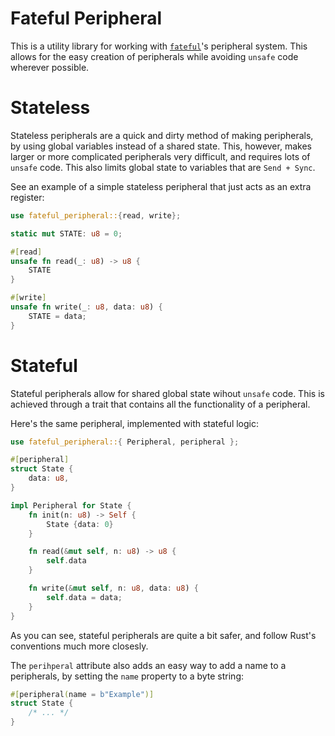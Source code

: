 # Fateful Peripheral

This is a utility library for working with [`fateful`](https://github.com/commonkestrel/fateful)'s peripheral system.
This allows for the easy creation of peripherals while avoiding `unsafe` code wherever possible.

# Stateless

Stateless peripherals are a quick and dirty method of making peripherals,
by using global variables instead of a shared state.
This, however, makes larger or more complicated peripherals very difficult,
and requires lots of `unsafe` code.
This also limits global state to variables that are `Send + Sync`.

See an example of a simple stateless peripheral that just acts as an extra register:

```rs
use fateful_peripheral::{read, write};

static mut STATE: u8 = 0;

#[read]
unsafe fn read(_: u8) -> u8 {
    STATE
}

#[write]
unsafe fn write(_: u8, data: u8) {
    STATE = data;
}
```

# Stateful

Stateful peripherals allow for shared global state wihout `unsafe` code.
This is achieved through a trait that contains all the functionality of a peripheral.

Here's the same peripheral, implemented with stateful logic:

```rs
use fateful_peripheral::{ Peripheral, peripheral };

#[peripheral]
struct State {
    data: u8,
}

impl Peripheral for State {
    fn init(n: u8) -> Self {
        State {data: 0}
    }

    fn read(&mut self, n: u8) -> u8 {
        self.data
    }

    fn write(&mut self, n: u8, data: u8) {
        self.data = data;
    }
}
```

As you can see, stateful peripherals are quite a bit safer,
and follow Rust's conventions much more closesly.

The `perihperal` attribute also adds an easy way to add a name to a peripherals,
by setting the `name` property to a byte string:

```rs
#[peripheral(name = b"Example")]
struct State {
    /* ... */
}
```
